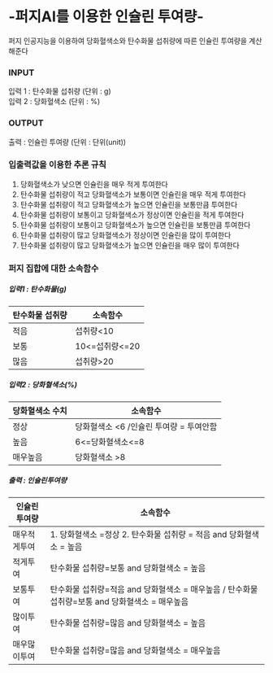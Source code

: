 # -퍼지AI를 이용한 인슐린 투여량-
퍼지 인공지능을 이용하여 당화혈색소와 탄수화물 섭취량에 따른 인슐린 투여량을 계산해준다 

### INPUT
입력 1 : 탄수화물 섭취량 (단위 : g)     
입력 2 : 당화혈색소 (단위 : %) 

### OUTPUT
출력 : 인슐린 투여량 (단위 : 단위(unit))

### 입출력값을 이용한 추론 규칙
1. 당화혈색소가 낮으면 인슐린을 매우 적게 투여한다   
2. 탄수화물 섭취량이 적고 당화혈색소가 보통이면 인슐린을 매우 적게 투여한다   
3. 탄수화물 섭취량이 적고 당화혈색소가 높으면 인슐린을 보통만큼 투여한다   
4. 탄수화물 섭취량이 보통이고 당화혈색소가 정상이면 인슐린을 적게 투여한다   
5. 탄수화물 섭취량이 보통이고 당화혈색소가 높으면  인슐린을 보통만큼 투여한다   
6. 탄수화물 섭취량이 많고 당화혈색소가 정상이면 인슐린을 많이 투여한다   
7. 탄수화물 섭취량이 많고 당화혈색소가 높으면 인슐린을 매우 많이 투여한다   

### 퍼지 집합에 대한 소속함수   
##### 입력1 : 탄수화물(g)
|  탄수화물 섭취량  | 소속함수 |
| ------ | -- | 
| 적음 | 섭취량<10 | 
| 보통 | 10<=섭취량<=20  | 
| 많음 | 섭취량>20 | 

##### 입력2 : 당화혈색소(%)
|  당화혈색소 수치  | 소속함수 |
| ------ | -- | 
| 정상 | 당화혈색소 <6 /인슐린 투여량 = 투여안함 | 
| 높음 | 6<=당화혈색소<=8  | 
| 매우높음 | 당화혈색소 >8  | 

##### 출력 : 인슐린투여량
|  인슐린투여량  | 소속함수 |
| ------ | -- | 
| 매우적게투여 | 1. 당화혈색소 =정상   2. 탄수화물 섭취량 = 적음 and 당화혈색소 = 높음 | 
| 적게투여 | 탄수화물 섭취량=보통 and 당화혈색소 = 높음  | 
| 보통투여 | 탄수화물 섭취량=적음 and 당화혈색소 = 매우높음 /  탄수화물 섭취량=보통 and 당화혈색소 = 매우높음 | 
| 많이투여 | 탄수화물 섭취량=많음 and 당화혈색소 = 높음 | 
| 매우많이투여 |  탄수화물 섭취량=많음 and 당화혈색소 = 매우높음  | 



